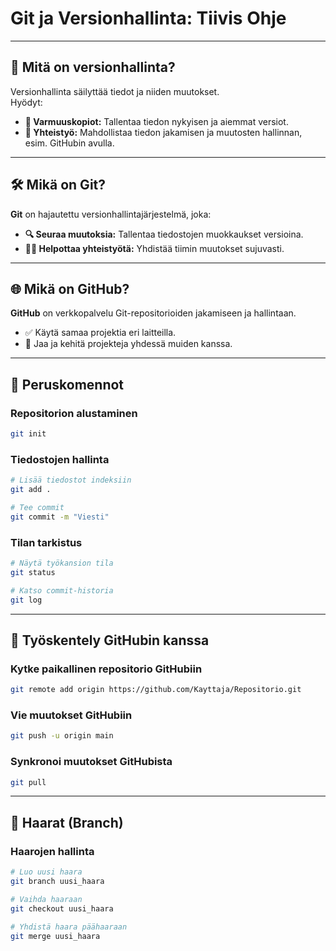 # **Git ja Versionhallinta: Tiivis Ohje**

---

## 🌟 Mitä on versionhallinta?
Versionhallinta säilyttää tiedot ja niiden muutokset.  
Hyödyt:
- **📂 Varmuuskopiot:** Tallentaa tiedon nykyisen ja aiemmat versiot.  
- **🤝 Yhteistyö:** Mahdollistaa tiedon jakamisen ja muutosten hallinnan, esim. GitHubin avulla.

---

## 🛠️ Mikä on Git?
**Git** on hajautettu versionhallintajärjestelmä, joka:  
- **🔍 Seuraa muutoksia:** Tallentaa tiedostojen muokkaukset versioina.  
- **👩‍💻 Helpottaa yhteistyötä:** Yhdistää tiimin muutokset sujuvasti.

---

## 🌐 Mikä on GitHub?
**GitHub** on verkkopalvelu Git-repositorioiden jakamiseen ja hallintaan.  
- ✅ Käytä samaa projektia eri laitteilla.  
- 🤝 Jaa ja kehitä projekteja yhdessä muiden kanssa.

---

## 🔑 Peruskomennot

### Repositorion alustaminen
```bash
git init
```

### Tiedostojen hallinta
```bash
# Lisää tiedostot indeksiin
git add .

# Tee commit
git commit -m "Viesti"
```

### Tilan tarkistus
```bash
# Näytä työkansion tila
git status

# Katso commit-historia
git log
```

---

## 🔗 Työskentely GitHubin kanssa

### Kytke paikallinen repositorio GitHubiin
```bash
git remote add origin https://github.com/Kayttaja/Repositorio.git
```

### Vie muutokset GitHubiin
```bash
git push -u origin main
```

### Synkronoi muutokset GitHubista
```bash
git pull
```

---

## 🌿 Haarat (Branch)

### Haarojen hallinta
```bash
# Luo uusi haara
git branch uusi_haara

# Vaihda haaraan
git checkout uusi_haara

# Yhdistä haara päähaaraan
git merge uusi_haara
```
